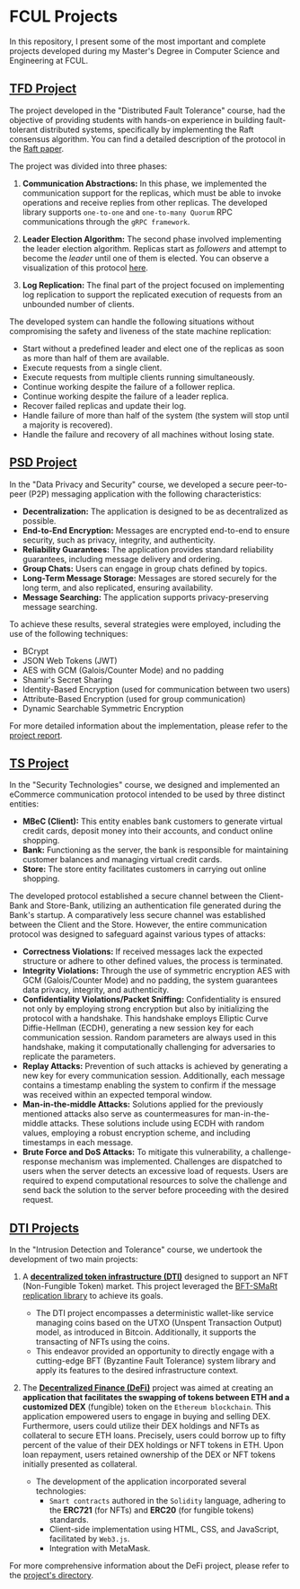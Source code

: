 # FCUL Projects

In this repository, I present some of the most important and complete projects developed during my Master's Degree in Computer Science and Engineering at FCUL.

## [TFD Project](TFD-Project/)

The project developed in the "Distributed Fault Tolerance" course, had the objective of providing students with hands-on experience in building fault-tolerant distributed systems, specifically by implementing the Raft consensus algorithm. You can find a detailed description of the protocol in the [Raft paper](https://raft.github.io/raft.pdf).

The project was divided into three phases:

1. **Communication Abstractions:** In this phase, we implemented the communication support for the replicas, which must be able to invoke operations and receive replies from other replicas. The developed library supports `one-to-one` and `one-to-many Quorum` RPC communications through the `gRPC framework`.

2. **Leader Election Algorithm:** The second phase involved implementing the leader election algorithm. Replicas start as *followers* and attempt to become the *leader* until one of them is elected. You can observe a visualization of this protocol [here](https://raft.github.io/).

3. **Log Replication:** The final part of the project focused on implementing log replication to support the replicated execution of requests from an unbounded number of clients.

The developed system can handle the following situations without compromising the safety and liveness of the state machine replication:

- Start without a predefined leader and elect one of the replicas as soon as more than half of them are available.
- Execute requests from a single client.
- Execute requests from multiple clients running simultaneously.
- Continue working despite the failure of a follower replica.
- Continue working despite the failure of a leader replica.
- Recover failed replicas and update their log.
- Handle failure of more than half of the system (the system will stop until a majority is recovered).
- Handle the failure and recovery of all machines without losing state.


## [PSD Project](PSD-Project/)
In the "Data Privacy and Security" course, we developed a secure peer-to-peer (P2P) messaging application with the following characteristics:

- **Decentralization:** The application is designed to be as decentralized as possible.
- **End-to-End Encryption:** Messages are encrypted end-to-end to ensure security, such as privacy, integrity, and authenticity.
- **Reliability Guarantees:** The application provides standard reliability guarantees, including message delivery and ordering.
- **Group Chats:** Users can engage in group chats defined by topics.
- **Long-Term Message Storage:** Messages are stored securely for the long term, and also replicated, ensuring availability.
- **Message Searching:** The application supports privacy-preserving message searching.

To achieve these results, several strategies were employed, including the use of the following techniques:

- BCrypt
- JSON Web Tokens (JWT)
- AES with GCM (Galois/Counter Mode) and no padding
- Shamir's Secret Sharing
- Identity-Based Encryption (used for communication between two users)
- Attribute-Based Encryption (used for group communication)
- Dynamic Searchable Symmetric Encryption

For more detailed information about the implementation, please refer to the [project report](PSD-Project/docs/Report-EN.pdf).


## [TS Project](TS-Project/)
In the "Security Technologies" course, we designed and implemented an eCommerce communication protocol intended to be used by three distinct entities:

- **MBeC (Client):** This entity enables bank customers to generate virtual credit cards, deposit money into their accounts, and conduct online shopping.
- **Bank:** Functioning as the server, the bank is responsible for maintaining customer balances and managing virtual credit cards.
- **Store:** The store entity facilitates customers in carrying out online shopping.

The developed protocol established a secure channel between the Client-Bank and Store-Bank, utilizing an authentication file generated during the Bank's startup. A comparatively less secure channel was established between the Client and the Store. However, the entire communication protocol was designed to safeguard against various types of attacks:

- **Correctness Violations:** If received messages lack the expected structure or adhere to other defined values, the process is terminated.
- **Integrity Violations:** Through the use of symmetric encryption AES with GCM (Galois/Counter Mode) and no padding, the system guarantees data privacy, integrity, and authenticity.
- **Confidentiality Violations/Packet Sniffing:** Confidentiality is ensured not only by employing strong encryption but also by initializing the protocol with a handshake. This handshake employs Elliptic Curve Diffie-Hellman (ECDH), generating a new session key for each communication session. Random parameters are always used in this handshake, making it computationally challenging for adversaries to replicate the parameters.
- **Replay Attacks:** Prevention of such attacks is achieved by generating a new key for every communication session. Additionally, each message contains a timestamp enabling the system to confirm if the message was received within an expected temporal window.
- **Man-in-the-middle Attacks:** Solutions applied for the previously mentioned attacks also serve as countermeasures for man-in-the-middle attacks. These solutions include using ECDH with random values, employing a robust encryption scheme, and including timestamps in each message.
- **Brute Force and DoS Attacks:** To mitigate this vulnerability, a challenge-response mechanism was implemented. Challenges are dispatched to users when the server detects an excessive load of requests. Users are required to expend computational resources to solve the challenge and send back the solution to the server before proceeding with the desired request.


## [DTI Projects](DTI-Projects/)
In the "Intrusion Detection and Tolerance" course, we undertook the development of two main projects:

1. A [**decentralized token infrastructure (DTI)**](DTI-Projects/BFT-SMaRt-DTI) designed to support an NFT (Non-Fungible Token) market. This project leveraged the [BFT-SMaRt replication library](http://bft-smart.github.io/library/) to achieve its goals. 
   - The DTI project encompasses a deterministic wallet-like service managing coins based on the UTXO (Unspent Transaction Output) model, as introduced in Bitcoin. Additionally, it supports the transacting of NFTs using the coins.
   - This endeavor provided an opportunity to directly engage with a cutting-edge BFT (Byzantine Fault Tolerance) system library and apply its features to the desired infrastructure context.

2. The [**Decentralized Finance (DeFi)**](DTI-Projects/Decentralized-Finance) project was aimed at creating an **application that facilitates the swapping of tokens between ETH and a customized DEX** (fungible) token on the `Ethereum blockchain`. This application empowered users to engage in buying and selling DEX. Furthermore, users could utilize their DEX holdings and NFTs as collateral to secure ETH loans. Precisely, users could borrow up to fifty percent of the value of their DEX holdings or NFT tokens in ETH. Upon loan repayment, users retained ownership of the DEX or NFT tokens initially presented as collateral.
   - The development of the application incorporated several technologies:
     - `Smart contracts` authored in the `Solidity` language, adhering to the **ERC721** (for NFTs) and **ERC20** (for fungible tokens) standards.
     - Client-side implementation using HTML, CSS, and JavaScript, facilitated by `Web3.js`.
     - Integration with MetaMask.

For more comprehensive information about the DeFi project, please refer to the [project's directory](DTI-Projects/Decentralized-Finance).

<!-- ## [Final Project / Master's Thesis](Final-Project/) -->
